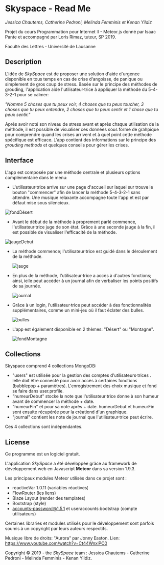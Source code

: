 # Skyspace - Read Me
<i>Jessica Chautems, Catherine Pedroni, Melinda Femminis et Kenan Yildiz</i>

Projet du cours Programmation pour Internet II - Meteor.js donné par Isaac Pante et accompagné par Loris Rimaz, tuteur, SP 2019.

Faculté des Lettres - Université de Lausanne

<h2>Description</h2>

L'idée de *SkySpace* est de proposer une solution d'aide d'urgence disponible en tous temps en cas de crise d'angoisse, de panique ou simplement de gros coup de stress. Basée sur le principe des méthodes de grouding, l'application aide l'utilisateur·trice à appliquer la méthode du 5-4-3-2-1 pour se calmer: 

<i>"Nomme 5 choses que tu peux voir, 4 choses que tu peux toucher, 3 choses que tu peux entendre, 2 choses que tu peux sentir et 1 chose que tu peux sentir."</i> 

Après avoir noté son niveau de stress avant et après chaque utilisation de la méthode, il est possible de visualiser ces données sous forme de grahpique pour comprendre quand les crises arrivent et à quel point cette méthode spécifique est efficace. 
L'app contient des informations sur le principe des <i>grouding methods</i> et quelques conseils pour gérer les crises.

## Interface
 
 L'app est composée par une méthode centrale et plusieurs options complémentaire dans le menu:
  * L'utilisateur·trice arrive sur une page d'accueil sur laquel sur trouve le bouton "commencer" afin de lancer la méthode 5-4-3-2-1 sans attendre. Une musique relaxante accompagne toute l'app et est par défaut mise sous silencieux.
  
![fondDésert](https://user-images.githubusercontent.com/44426484/58166550-5aab0800-7c8a-11e9-877d-3faee09e3ba8.jpg)

  * Avant le début de la méthode à proprement parlé commence, l'utilisateur·trice juge de son état. Grâce à une seconde jauge à la fin, il est possible de visualiser l'efficacité de la méthode.
  
  ![jaugeDebut](https://user-images.githubusercontent.com/44426484/58164148-8d9ecd00-7c85-11e9-8391-e5c2cd42b5ae.jpg)
  
* La méthode commence; l'utilisateur·trice est guidé dans le déroulement de la méthode.

  ![jauge](https://user-images.githubusercontent.com/44426484/58164461-2e8d8800-7c86-11e9-9d57-60652f05154d.jpg)
  
* En plus de la méthode, l'utilisateur·trice a accès à d'autres fonctions; ainsi, ielle peut accèder à un journal afin de verbaliser les points positifs de sa journée.

  ![journal](https://user-images.githubusercontent.com/44426484/58165019-31d54380-7c87-11e9-838d-46b59b1ced9e.jpg)
  
* Grâce à un login, l'utilisateur·trice peut accéder à des fonctionnalités supplémentaires, comme un mini-jeu où il faut éclater des bulles.

  ![bulles](https://user-images.githubusercontent.com/44426484/58165486-2fbfb480-7c88-11e9-8bd5-a90dc852359f.jpg) 

* L'app est également disponible en 2 thèmes: "Désert" ou "Montagne".

  ![fondMontagne](https://user-images.githubusercontent.com/44426484/58165531-40702a80-7c88-11e9-8662-07d25cd41cc5.jpg)



<h2>Collections</h2>

Skyspace comprend 4 collections MongoDB: 

- "users" est utilisée pour la gestion des comptes d'utilisateurs·trices . Ielle  doit être connecté pour avoir accès à certaines fonctions (bubblepop + paramètres). L'enregistrement des choix musique et fond se faire dans user.profile. 
- "humeurDebut" stocke la note que l'utilisateur·trice  donne à son humeur avant de commencer la méthode + date. 
- "humeurFin" et pour sa note après + date. humeurDebut et humeurFin sont ensuite récupérée pour la créationd d'un graphique. 
- "journal" contient les note de journal que l'utilisateur·trice  peut écrire. 

Ces 4 collections sont indépendantes. 

<h2>License</h2>

Ce programme est un logiciel gratuit.

L'application *SkySpace* a été développée grâce au framework de développement web en Javascript **Meteor** dans sa version 1.9.3.

Les principaux modules Meteor utilisés dans ce projet sont :

- reactiveVar 1.0.11 (variables réactives)
- FlowRouter (les liens)
- Blaze Layout (render des templates)
- Bootstrap (style)
- accounts-password@1.5.1 et useraccounts:bootstrap (compte utilisateurs)

Certaines libraries et modules utilisés pour le développement sont parfois soumis à un copyright par leurs auteurs respectifs.

Musique libre de droits: "Aurora" par Jonny Easton. Lien: https://www.youtube.com/watch?v=Ct44WnxlPC0

Copyright © 2019 - the *SkySpace* team : Jessica Chautems - Catherine Pedroni - Melinda Femminis - Kenan Yildiz. 
